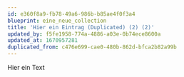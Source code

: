 ```yaml
---
id: e360f8a9-fb78-49a6-986b-b85ae4f0f3a4
blueprint: eine_neue_collection
title: 'Hier ein Eintrag (Duplicated) (2) (2)'
updated_by: f5fe1958-774a-4886-a03e-0b74ece8600a
updated_at: 1670957281
duplicated_from: c476e699-cae0-480b-862d-bfca2b82a99b
---
```

Hier ein Text